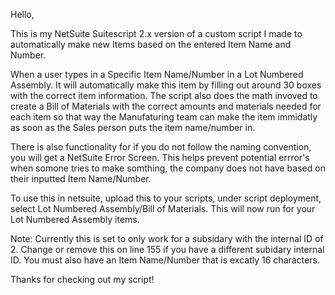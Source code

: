 Hello, 

This is my NetSuite Suitescript 2.x version of a custom script I made to automatically make new Items based on the entered Item Name and Number. 

When a user types in a Specific Item Name/Number in a Lot Numbered Assembly. It will automatically make this item by filling out around 30 boxes with the correct item information.
The script also does the math invoved to create a Bill of Materials with the correct amounts and materials needed for each item so that way the Manufaturing team can make the item immidatly as soon as the Sales person puts the item name/number in. 

There is also functionality for if you do not follow the naming convention, you will get a NetSuite Error Screen. This helps prevent potential errror's when somone tries to make somthing, the company does not have based on their inputted Item Name/Number.

To use this in netsuite, upload this to your scripts, under script deployment, select Lot Numbered Assembly/Bill of Materials. This will now run for your Lot Numbered Assembly items.

Note: Currently this is set to only work for a subsidary with the internal ID of 2. Change or remove this on line 155 if you have a different subidary internal ID. You must also have an Item Name/Number that is excatly 16 characters.

Thanks for checking out my script!
